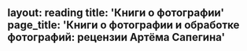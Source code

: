 layout: reading
title: 'Книги о фотографии'
page_title: 'Книги о фотографии и обработке фотографий: рецензии Артёма Сапегина'
---
